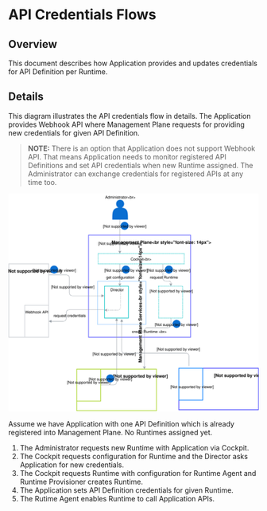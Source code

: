 # API Credentials Flows

## Overview

This document describes how Application provides and updates credentials for API Definition per Runtime.

## Details
This diagram illustrates the API credentials flow in details. The Application provides Webhook API where Management Plane requests for providing new credentials for given API Definition.

>**NOTE:** There is an option that Application does not support Webhook API. That means Application needs to monitor registered API Definitions and set API credentials when new Runtime assigned. The Administrator can exchange credentials for registered APIs at any time too.

![Application Webhook](./assets/api-credentials-flow.svg)

Assume we have Application with one API Definition which is already registered into Management Plane. No Runtimes assigned yet.

1. The Administrator requests new Runtime with Application via Cockpit.
2. The Cockpit requests configuration for Runtime and the Director asks Application for new credentials.
3. The Cockpit requests Runtime with configuration for Runtime Agent and Runtime Provisioner creates Runtime.
4. The Application sets API Definition credentials for given Runtime.
5. The Rutime Agent enables Runtime to call Application APIs.